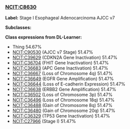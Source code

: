 
### [NCIT:C8630](http://purl.obolibrary.org/obo/NCIT_C8630)
**Label:** Stage I Esophageal Adenocarcinoma AJCC v7

**Subclasses:** 

**Class expressions from DL-Learner:**

- Thing 54.67%
- [NCIT:C90530](http://purl.obolibrary.org/obo/NCIT_C90530) (AJCC v7 Stage) 51.47%
- [NCIT:C39629](http://purl.obolibrary.org/obo/NCIT_C39629) (CDKN2A Gene Inactivation) 51.47%
- [NCIT:C36704](http://purl.obolibrary.org/obo/NCIT_C36704) (FHIT Gene Inactivation) 51.47%
- [NCIT:C36683](http://purl.obolibrary.org/obo/NCIT_C36683) (APC Gene Inactivation) 51.47%
- [NCIT:C36667](http://purl.obolibrary.org/obo/NCIT_C36667) (Loss of Chromosome 4q) 51.47%
- [NCIT:C36649](http://purl.obolibrary.org/obo/NCIT_C36649) (EGFR Gene Amplification) 51.47%
- [NCIT:C36644](http://purl.obolibrary.org/obo/NCIT_C36644) (Loss of E-cadherin Expression) 51.47%
- [NCIT:C36638](http://purl.obolibrary.org/obo/NCIT_C36638) (ERBB2 Gene Amplification) 51.47%
- [NCIT:C36502](http://purl.obolibrary.org/obo/NCIT_C36502) (Loss of Chromosome 3p) 51.47%
- [NCIT:C36496](http://purl.obolibrary.org/obo/NCIT_C36496) (Loss of Chromosome 18q) 51.47%
- [NCIT:C36488](http://purl.obolibrary.org/obo/NCIT_C36488) (Gain of Chromosome 8q) 51.47%
- [NCIT:C36480](http://purl.obolibrary.org/obo/NCIT_C36480) (Gain of Chromosome 20q) 51.47%
- [NCIT:C36329](http://purl.obolibrary.org/obo/NCIT_C36329) (TP53 Gene Inactivation) 51.47%
- [NCIT:C27966](http://purl.obolibrary.org/obo/NCIT_C27966) (Stage I) 51.47%


